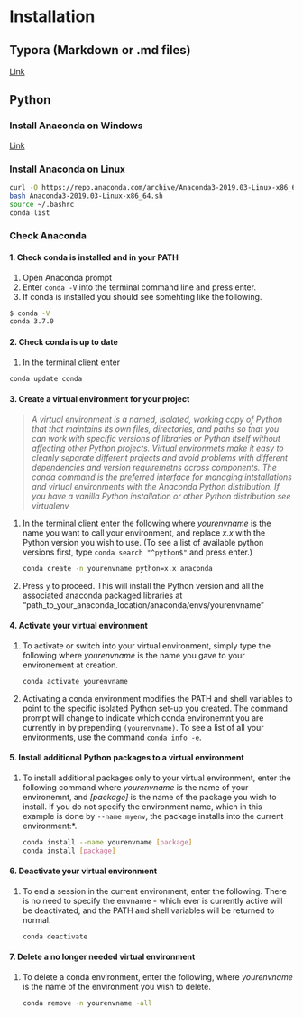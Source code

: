 # Installation

## Typora (Markdown or .md files)

[Link](https://typora.io/#windows)

## Python

### Install Anaconda on Windows

[Link](https://docs.anaconda.com/anaconda/install/windows/)

### Install Anaconda on Linux

```bash
curl -O https://repo.anaconda.com/archive/Anaconda3-2019.03-Linux-x86_64.sh
bash Anaconda3-2019.03-Linux-x86_64.sh
source ~/.bashrc
conda list
```

### Check Anaconda

#### 1. Check conda is installed and in your PATH

1. Open Anaconda prompt
2. Enter `conda -V` into the terminal command line and press enter.
3. If conda is installed you should see somehting like the following.

```bash
$ conda -V
conda 3.7.0
```

#### 2.  Check conda is up to date

1. In the terminal client enter

```bash
conda update conda
```

#### 3. Create a virtual environment for your project

> *A virtual environment is a named, isolated, working copy of Python that that maintains its own files, directories, and paths so that you can work with specific versions of libraries or Python itself without affecting other Python projects. Virtual environmets make it easy to cleanly separate different projects and avoid problems with different dependencies and version requiremetns across components. The conda command is the preferred interface for managing intstallations and virtual environments with the Anaconda Python distribution. If you have a vanilla Python installation or other Python distribution see virtualenv*

1. In the terminal client enter the following where *yourenvname* is the name you want to call your environment, and replace *x.x* with the Python version you wish to use. (To see a list of available python versions first, type `conda search "^python$"` and press enter.)

   ```bash
   conda create -n yourenvname python=x.x anaconda
   ```

2. Press `y` to proceed. This will install the Python version and all the associated anaconda packaged libraries at “path_to_your_anaconda_location/anaconda/envs/yourenvname”

#### 4. Activate your virtual environment

1. To activate or switch into your virtual environment, simply type the following where *yourenvname* is the name you gave to your environement at creation.

   ```bash
   conda activate yourenvname
   ```

2. Activating a conda environment modifies the PATH and shell variables to point to the specific isolated Python set-up you created. The command prompt will change to indicate which conda environemnt you are currently in by prepending `(yourenvname)`. To see a list of all your environments, use the command `conda info -e`.

#### 5. Install additional Python packages to a virtual environment

1. To install additional packages only to your virtual environment, enter the following command where *yourenvname* is the name of your environemnt, and *[package]* is the name of the package you wish to install. If you do not specify the environment name, which in this example is done by `--name myenv`, the package installs into the current environment:*.

   ```bash
   conda install --name yourenvname [package]
   conda install [package]
   ```

#### 6. Deactivate your virtual environment

1. To end a session in the current environment, enter the following. There is no need to specify the envname - which ever is currently active will be deactivated, and the PATH and shell variables will be returned to normal.

   ```bash
   conda deactivate
   ```

   

#### 7. Delete a no longer needed virtual environment

1. To delete a conda environment, enter the following, where *yourenvname* is the name of the environment you wish to delete.

   ```bash
   conda remove -n yourenvname -all
   ```

   